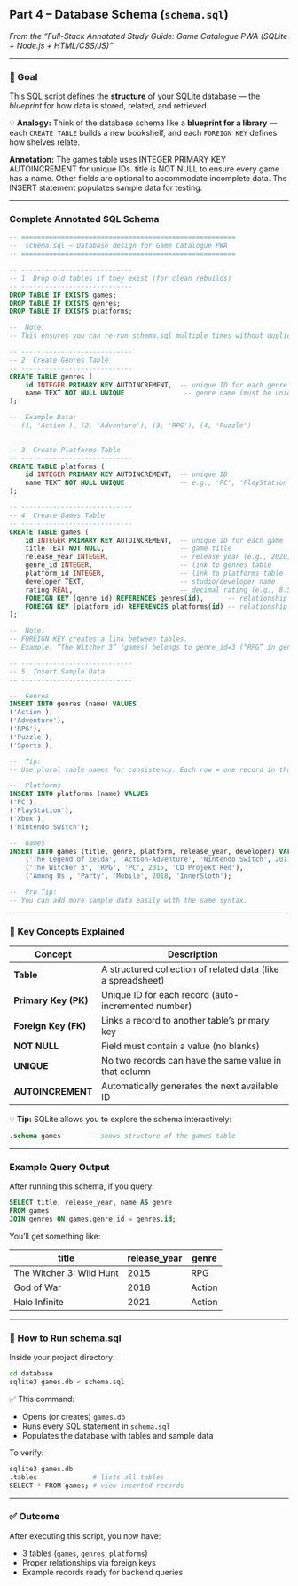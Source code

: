 ##  Part 4 – Database Schema (`schema.sql`)

*From the “Full-Stack Annotated Study Guide: Game Catalogue PWA (SQLite + Node.js + HTML/CSS/JS)”*

---

### 🎯 Goal

This SQL script defines the **structure** of your SQLite database — the *blueprint* for how data is stored, related, and retrieved.

💡 **Analogy:**
Think of the database schema like a **blueprint for a library** —
each `CREATE TABLE` builds a new bookshelf, and each `FOREIGN KEY` defines how shelves relate.

**Annotation:** 
The games table uses INTEGER PRIMARY KEY AUTOINCREMENT for unique IDs.
title is NOT NULL to ensure every game has a name. Other fields are optional to
accommodate incomplete data. The INSERT statement populates sample data for testing.

---

###  Complete Annotated SQL Schema

```sql
-- ======================================================
--  schema.sql – Database design for Game Catalogue PWA
-- ======================================================

-- ----------------------------
-- 1️  Drop old tables if they exist (for clean rebuilds)
-- ----------------------------
DROP TABLE IF EXISTS games;
DROP TABLE IF EXISTS genres;
DROP TABLE IF EXISTS platforms;

--  Note:
-- This ensures you can re-run schema.sql multiple times without duplicate errors.

-- ----------------------------
-- 2️  Create Genres Table
-- ----------------------------
CREATE TABLE genres (
    id INTEGER PRIMARY KEY AUTOINCREMENT,  -- unique ID for each genre
    name TEXT NOT NULL UNIQUE               -- genre name (must be unique)
);

--  Example Data:
-- (1, 'Action'), (2, 'Adventure'), (3, 'RPG'), (4, 'Puzzle')

-- ----------------------------
-- 3️  Create Platforms Table
-- ----------------------------
CREATE TABLE platforms (
    id INTEGER PRIMARY KEY AUTOINCREMENT,  -- unique ID
    name TEXT NOT NULL UNIQUE              -- e.g., 'PC', 'PlayStation', 'Xbox', 'Switch'
);

-- ----------------------------
-- 4️  Create Games Table
-- ----------------------------
CREATE TABLE games (
    id INTEGER PRIMARY KEY AUTOINCREMENT,  -- unique ID for each game
    title TEXT NOT NULL,                   -- game title
    release_year INTEGER,                  -- release year (e.g., 2020)
    genre_id INTEGER,                      -- link to genres table
    platform_id INTEGER,                   -- link to platforms table
    developer TEXT,                        -- studio/developer name
    rating REAL,                           -- decimal rating (e.g., 8.5)
    FOREIGN KEY (genre_id) REFERENCES genres(id),      -- relationship to genres
    FOREIGN KEY (platform_id) REFERENCES platforms(id) -- relationship to platforms
);

--  Note:
-- FOREIGN KEY creates a link between tables.
-- Example: “The Witcher 3” (games) belongs to genre_id=3 (“RPG” in genres table).

-- ----------------------------
-- 5️  Insert Sample Data
-- ----------------------------

--  Genres
INSERT INTO genres (name) VALUES
('Action'),
('Adventure'),
('RPG'),
('Puzzle'),
('Sports');

--  Tip:
-- Use plural table names for consistency. Each row = one record in that category.

--  Platforms
INSERT INTO platforms (name) VALUES
('PC'),
('PlayStation'),
('Xbox'),
('Nintendo Switch');

--  Games
INSERT INTO games (title, genre, platform, release_year, developer) VALUES
    ('The Legend of Zelda', 'Action-Adventure', 'Nintendo Switch', 2017, 'Nintendo'),
    ('The Witcher 3', 'RPG', 'PC', 2015, 'CD Projekt Red'),
    ('Among Us', 'Party', 'Mobile', 2018, 'InnerSloth');

--  Pro Tip:
-- You can add more sample data easily with the same syntax.
```

---

### 🧩  Key Concepts Explained

| Concept              | Description                                                  |
| -------------------- | ------------------------------------------------------------ |
| **Table**            | A structured collection of related data (like a spreadsheet) |
| **Primary Key (PK)** | Unique ID for each record (auto-incremented number)          |
| **Foreign Key (FK)** | Links a record to another table’s primary key                |
| **NOT NULL**         | Field must contain a value (no blanks)                       |
| **UNIQUE**           | No two records can have the same value in that column        |
| **AUTOINCREMENT**    | Automatically generates the next available ID                |

💡 **Tip:**
SQLite allows you to explore the schema interactively:

```sql
.schema games       -- shows structure of the games table
```

---

###  Example Query Output

After running this schema, if you query:

```sql
SELECT title, release_year, name AS genre
FROM games
JOIN genres ON games.genre_id = genres.id;
```

You’ll get something like:

| title                    | release_year | genre  |
| ------------------------ | ------------ | ------ |
| The Witcher 3: Wild Hunt | 2015         | RPG    |
| God of War               | 2018         | Action |
| Halo Infinite            | 2021         | Action |

---

### 🧪 How to Run schema.sql

Inside your project directory:

```bash
cd database
sqlite3 games.db < schema.sql
```

✅ This command:

* Opens (or creates) `games.db`
* Runs every SQL statement in `schema.sql`
* Populates the database with tables and sample data

To verify:

```bash
sqlite3 games.db
.tables              # lists all tables
SELECT * FROM games; # view inserted records
```

---

### ✅ Outcome

After executing this script, you now have:

* 3 tables (`games`, `genres`, `platforms`)
* Proper relationships via foreign keys
* Example records ready for backend queries

